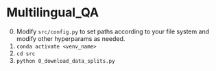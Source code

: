 # Multilingual_QA

0. Modify `src/config.py` to set paths according to your file system and modify other hyperparams as needed.
1. `conda activate <venv_name>`
2. `cd src`
3. `python 0_download_data_splits.py`